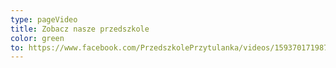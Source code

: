 ```yaml
---
type: pageVideo
title: Zobacz nasze przedszkole
color: green
to: https://www.facebook.com/PrzedszkolePrzytulanka/videos/159370171987092/
---
```

